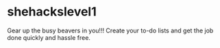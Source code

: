 # shehackslevel1
Gear up the busy beavers in you!!!
Create your to-do lists and get the job done quickly and hassle free.
